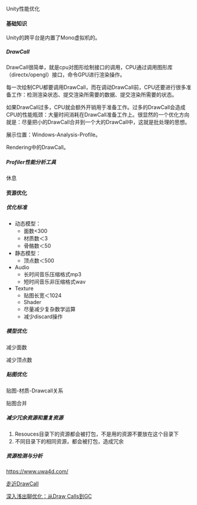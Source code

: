 Unity性能优化

#### 基础知识

Unity的跨平台是内置了Mono虚拟机的。

##### DrawCall

DrawCall很简单，就是cpu对图形绘制接口的调用，CPU通过调用图形库（directx/opengl）接口，命令GPU进行渲染操作。

每一次绘制CPU都要调用DrawCall，而在调动DrawCall前，CPU还要进行很多准备工作：检测渲染状态、提交渲染所需要的数据、提交渲染所需要的状态。

如果DrawCall过多，CPU就会额外开销用于准备工作。过多的DrawCall会造成CPU的性能瓶颈：大量时间消耗在DrawCall准备工作上。很显然的一个优化方向就是：尽量把小的DrawCall合并到一个大的DrawCall中，这就是批处理的思想。

展示位置：Windows-Analysis-Profile。

Rendering中的DrawCall。

##### Profiler性能分析工具

休息

#### 资源优化

##### 优化标准

* 动态模型：
  * 面数<300
  * 材质数＜3
  * 骨骼数＜50
* 静态模型：
  * 顶点数＜500
* Audio
  * 长时间音乐压缩格式mp3
  * 短时间音乐非压缩格式wav
* Texture
  * 贴图长宽＜1024
  * Shader
  * 尽量减少复杂数学运算
  * 减少discard操作

##### 模型优化

减少面数

减少顶点数

##### 贴图优化

贴图-材质-Drawcall关系

贴图合并

##### 减少冗余资源和重复资源

1. Resouces目录下的资源都会被打包，不是用的资源不要放在这个目录下
2. 不同目录下的相同资源，都会被打包，造成冗余

##### 资源检测与分析

https://www.uwa4d.com/





[走近DrawCall](https://zhuanlan.zhihu.com/p/26386905)

[深入浅出聊优化：从Draw Calls到GC](http://www.360doc.com/content/17/0424/11/40005136_648190034.shtml)

